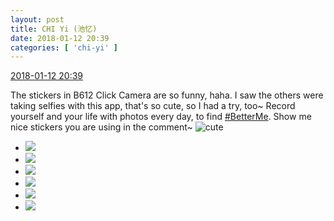 ```yaml
---
layout: post
title: CHI Yi (池忆)
date: 2018-01-12 20:39
categories: [ 'chi-yi' ]
---
```


<div class="weibo-info">
  <a href="https://weibo.com/6117581836/FE3xj16G3">2018-01-12 20:39</a>
</div>

The stickers in B612 Click Camera are so funny, haha. I saw the others were taking selfies with this app, that's so cute, so I had a try, too~ Record yourself and your life with photos every day, to find [#BetterMe](https://weibo.com/p/100808a75ed572b15a196064ccdc97bf71f851). Show me nice stickers you are using in the comment~ ![cute](https://img.t.sinajs.cn/t4/appstyle/expression/ext/normal/14/tza_org.gif)

<!-- more -->

<ul class="weibo-pic-list-2">
  <li class="weibo-pic">
    <a href="https://g.us.sinaimg.cn/004zySwblx07hk6L78yA010402000bvr0k01.mp4?Expires=1515922093&amp;ssig=e%2BZuD5q7KE&amp;KID=unistore,video"><img src="//wx4.sinaimg.cn/thumb150/006G0KuMly1fne3jejgz2g30dc0dcu0x.gif"/></a>
  </li>
  <li class="weibo-pic">
    <a href="https://g.us.sinaimg.cn/000lnBE9lx07hk6KPXbi010402000cme0k01.mp4?Expires=1515922093&amp;ssig=9RQd4LyJnY&amp;KID=unistore,video"><img src="//wx3.sinaimg.cn/thumb150/006G0KuMly1fne3jdwkp5g30dc0dcnpd.gif"/></a>
  </li>
  <li class="weibo-pic">
    <a href="https://g.us.sinaimg.cn/0009JvdKlx07hk6KOUfS0104020009lh0k01.mp4?Expires=1515922093&amp;ssig=avtdQY9yP3&amp;KID=unistore,video"><img src="//wx3.sinaimg.cn/thumb150/006G0KuMly1fne3jf5oc3g30dc0dcnpd.gif"/></a>
  </li>
  <li class="weibo-pic">
    <a href="//wx1.sinaimg.cn/mw690/006G0KuMly1fne3jfr9ldj32c02c0qv5.jpg"><img src="//wx1.sinaimg.cn/thumb150/006G0KuMly1fne3jfr9ldj32c02c0qv5.jpg"/></a>
  </li>
  <li class="weibo-pic">
    <a href="//wx2.sinaimg.cn/mw690/006G0KuMly1fne3jhgoetj32c02c04qq.jpg"><img src="//wx2.sinaimg.cn/thumb150/006G0KuMly1fne3jhgoetj32c02c04qq.jpg"/></a>
  </li>
  <li class="weibo-pic">
    <a href="//wx4.sinaimg.cn/mw690/006G0KuMly1fne3jiad4xj32c02c0qv5.jpg"><img src="//wx4.sinaimg.cn/thumb150/006G0KuMly1fne3jiad4xj32c02c0qv5.jpg"/></a>
  </li>
</ul>
